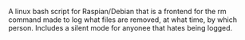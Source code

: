 A linux bash script for Raspian/Debian that is a frontend for the rm command made to log what files are removed, at what time, by which person. Includes a silent mode for anyonee that hates being logged.
